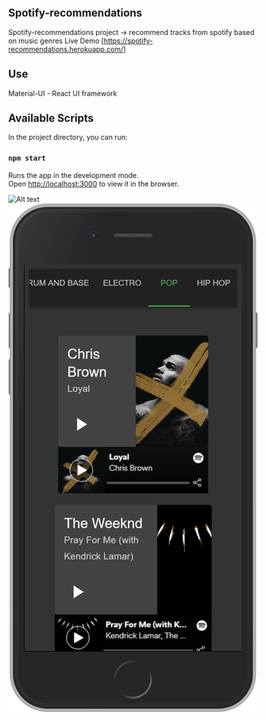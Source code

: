 ## Spotify-recommendations

 Spotify-recommendations project -> recommend tracks from spotify based on music genres
 Live Demo [https://spotify-recommendations.herokuapp.com/]<br>

## Use
 Material-UI - React UI framework

## Available Scripts

In the project directory, you can run:

### `npm start`

Runs the app in the development mode.<br>
Open [http://localhost:3000](http://localhost:3000) to view it in the browser.

![Alt text](spotify-recommendations_D.png?raw=true "spotify-recommendations")
![Alt text](spotify-recommendations_iPhone.png?raw=true "spotify-recommendations")
